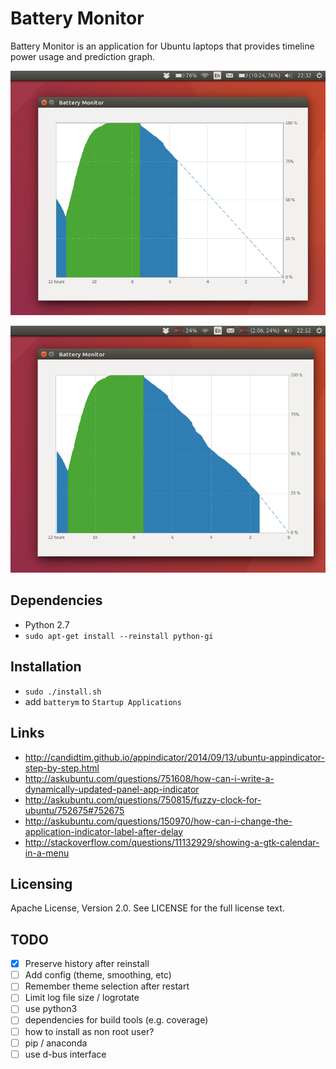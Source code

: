 # Battery Monitor

Battery Monitor is an application for Ubuntu laptops that provides timeline power usage and prediction graph.

![Battery Monitor](img/battery_monitor.png)

![Battery Monitor](img/battery_monitor2.png)

## Dependencies

- Python 2.7
- `sudo apt-get install --reinstall python-gi`

## Installation

- `sudo ./install.sh`
- add `batterym` to `Startup Applications`

## Links

- http://candidtim.github.io/appindicator/2014/09/13/ubuntu-appindicator-step-by-step.html
- http://askubuntu.com/questions/751608/how-can-i-write-a-dynamically-updated-panel-app-indicator
- http://askubuntu.com/questions/750815/fuzzy-clock-for-ubuntu/752675#752675
- http://askubuntu.com/questions/150970/how-can-i-change-the-application-indicator-label-after-delay
- http://stackoverflow.com/questions/11132929/showing-a-gtk-calendar-in-a-menu

## Licensing

Apache License, Version 2.0. See LICENSE for the full license text.

## TODO

- [x] Preserve history after reinstall
- [ ] Add config (theme, smoothing, etc)
- [ ] Remember theme selection after restart
- [ ] Limit log file size / logrotate
- [ ] use python3
- [ ] dependencies for build tools (e.g. coverage)
- [ ] how to install as non root user?
- [ ] pip / anaconda
- [ ] use d-bus interface
